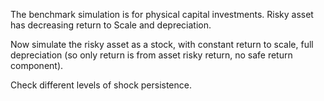 
The benchmark simulation is for physical capital investments. Risky asset has decreasing return to Scale and depreciation.

Now simulate the risky asset as a stock, with constant return to scale, full depreciation (so only return is from asset risky return, no safe return component).

Check different levels of shock persistence.
